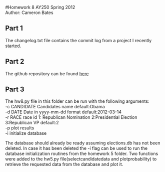 #Homework 8 AY250 Spring 2012  
Author: Cameron Bates

## Part 1
The changelog.txt file contains the commit log from a project I recently started.

## Part 2
The github repository can be found [here](https://github.com/crbates/ay250)

## Part 3
The hw8.py file in this folder can be run with the following arguments:  
  -c CANDIDATE  Candidates name default:Obama  
  -d DATE       Date in yyyy-mm-dd format default:2012-03-14  
  -r RACE       race id 1: Republican Nomination 2:Presidential Election 3:Republican VP default:2  
  -p            plot results  
  -i            initialize database  

The database should already be ready assuming elections.db has not been deleted. In case it has been deleted the -i flag can be used to run the database initialization routines from the homework 5 folder. Two functions  were added to the hw5.py file(selectcandidatedata and plotprobability) to retrieve the requested data from the database and plot it.

